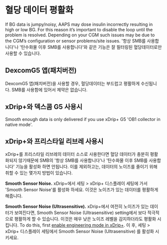 # 혈당 데이터 평활화

If BG data is jumpy/noisy, AAPS may dose insulin incorrectly resulting in high or low BG. For this reason it’s important to disable the loop until the problem is resolved. Depending on your CGM such issues may be due to the CGM’s configuration or sensor problems/site issues. '항상 SMB를 사용합니다'나 '탄수화물 이후 SMB를 사용합니다'와 같은 기능은 잘 필터링된 혈당데이터로만 사용할 수 있습니다.

## DexcomG5 앱(패치버전)

DexcomG5 앱(패치버전)을 사용할 경우, 혈당데이터는 부드럽고 평활하게 수신됩니다. SMB를 사용함에 있어서 제약은 없습니다.

## xDrip+와 덱스콤 G5 사용시

Smooth enough data is only delivered if you use xDrip+ G5 'OB1 collector in native mode'.

## xDrip+와 프리스타일 리브레 사용시

xDrip+를 프리스타일 리브레의 데이터 소스로 사용한다면 혈당 데이터가 충분히 평활화되지 않기때문에 SMB의 '항상 SMB를 사용합니다'나 '탄수화물 이후 SMB를 사용합니다' 기능을 활성화 하면 안됩니다. 이를 제외하고는, 데이터의 노이즈를 줄이기 위해 취할 수 있는 몇가지 방법이 있습니다.

**Smooth Sensor Noise.** xDrip+에서 세팅 > xDrip+ 디스플레이 세팅에 가서 'Smooth Sensor Noise'를 활성화 하세요. 이것은 노이즈가 있는 데이터를 평활하게 해줍니다.

**Smooth Sensor Noise (Ultrasensitive).** xDrip+에서 여전히 노이즈가 있는 데이터가 보여진다면, Smooth Sensor Noise (Ultrasensitive) setting에서 보다 적극적으로 평활하게 할 수 있습니다. 이것은 매우 낮은 노이즈 레벨을 감지하더라도 평활화 시킵니다. To do this, first [enable engineering mode in xDrip+](https://github.com/MilosKozak/AndroidAPS/wiki/Enabling-Engineering-Mode-in-xDrip). 이 후, 세팅 > xDrip+ 디스플레이 세팅에서 Smooth Sensor Noise (Ultrasensitive) 를 활성화 시키세요.